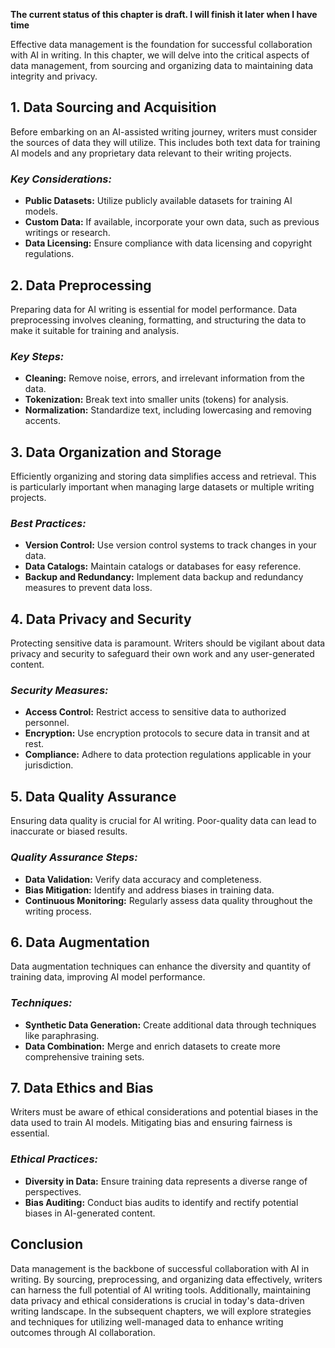 **The current status of this chapter is draft. I will finish it later when I have time**

Effective data management is the foundation for successful collaboration with AI in writing. In this chapter, we will delve into the critical aspects of data management, from sourcing and organizing data to maintaining data integrity and privacy.

**1. Data Sourcing and Acquisition**
------------------------------------

Before embarking on an AI-assisted writing journey, writers must consider the sources of data they will utilize. This includes both text data for training AI models and any proprietary data relevant to their writing projects.

### *Key Considerations:*

* **Public Datasets:** Utilize publicly available datasets for training AI models.
* **Custom Data:** If available, incorporate your own data, such as previous writings or research.
* **Data Licensing:** Ensure compliance with data licensing and copyright regulations.

**2. Data Preprocessing**
-------------------------

Preparing data for AI writing is essential for model performance. Data preprocessing involves cleaning, formatting, and structuring the data to make it suitable for training and analysis.

### *Key Steps:*

* **Cleaning:** Remove noise, errors, and irrelevant information from the data.
* **Tokenization:** Break text into smaller units (tokens) for analysis.
* **Normalization:** Standardize text, including lowercasing and removing accents.

**3. Data Organization and Storage**
------------------------------------

Efficiently organizing and storing data simplifies access and retrieval. This is particularly important when managing large datasets or multiple writing projects.

### *Best Practices:*

* **Version Control:** Use version control systems to track changes in your data.
* **Data Catalogs:** Maintain catalogs or databases for easy reference.
* **Backup and Redundancy:** Implement data backup and redundancy measures to prevent data loss.

**4. Data Privacy and Security**
--------------------------------

Protecting sensitive data is paramount. Writers should be vigilant about data privacy and security to safeguard their own work and any user-generated content.

### *Security Measures:*

* **Access Control:** Restrict access to sensitive data to authorized personnel.
* **Encryption:** Use encryption protocols to secure data in transit and at rest.
* **Compliance:** Adhere to data protection regulations applicable in your jurisdiction.

**5. Data Quality Assurance**
-----------------------------

Ensuring data quality is crucial for AI writing. Poor-quality data can lead to inaccurate or biased results.

### *Quality Assurance Steps:*

* **Data Validation:** Verify data accuracy and completeness.
* **Bias Mitigation:** Identify and address biases in training data.
* **Continuous Monitoring:** Regularly assess data quality throughout the writing process.

**6. Data Augmentation**
------------------------

Data augmentation techniques can enhance the diversity and quantity of training data, improving AI model performance.

### *Techniques:*

* **Synthetic Data Generation:** Create additional data through techniques like paraphrasing.
* **Data Combination:** Merge and enrich datasets to create more comprehensive training sets.

**7. Data Ethics and Bias**
---------------------------

Writers must be aware of ethical considerations and potential biases in the data used to train AI models. Mitigating bias and ensuring fairness is essential.

### *Ethical Practices:*

* **Diversity in Data:** Ensure training data represents a diverse range of perspectives.
* **Bias Auditing:** Conduct bias audits to identify and rectify potential biases in AI-generated content.

**Conclusion**
--------------

Data management is the backbone of successful collaboration with AI in writing. By sourcing, preprocessing, and organizing data effectively, writers can harness the full potential of AI writing tools. Additionally, maintaining data privacy and ethical considerations is crucial in today's data-driven writing landscape. In the subsequent chapters, we will explore strategies and techniques for utilizing well-managed data to enhance writing outcomes through AI collaboration.
